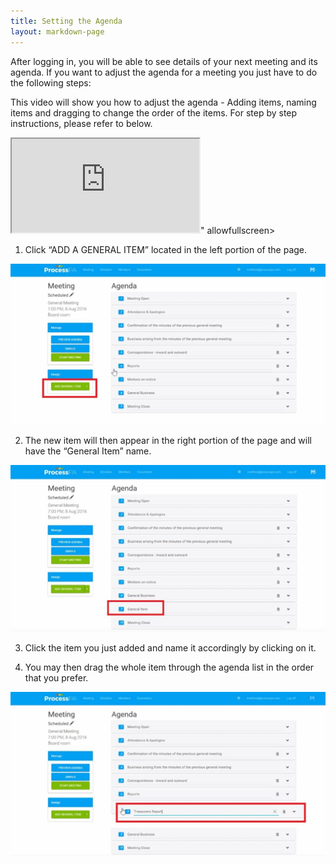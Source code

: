 ```yaml
---
title: Setting the Agenda
layout: markdown-page
---
```

After logging in, you will be able to see details of your next meeting and its agenda. If you want to adjust the agenda for a meeting you just have to do the following steps: 

This video will show you how to adjust the agenda - Adding items, naming items and dragging to change the order of the items. For step by step instructions, please refer to below.

<div class="container my-5">
    <div class="embed-responsive embed-responsive-16by9">
        <iframe class="embed-responsive-item" src="https://www.youtube.com/embed/JksxMjdHhvc" allowfullscreen></iframe>" allowfullscreen></iframe>
    </div>
</div>

1. Click “ADD A GENERAL ITEM” located in the left portion of the page. 

<img class="img-fluid" src="/content/pages/help/clip_image002.jpg" />

2. The new item will then appear in the right portion of the page and will have the “General Item” name. 

<img class="img-fluid" src="/content/pages/help/clip_image004.jpg" />

3. Click the item you just added and name it accordingly by clicking on it. 

4. You may then drag the whole item through the agenda list in the order that you prefer. 

<img class="img-fluid" src="/content/pages/help/clip_image006.jpg" />
